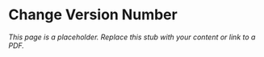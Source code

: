 #    Change Version Number

_This page is a placeholder. Replace this stub with your content or link to a PDF._
